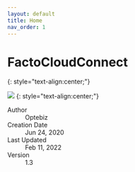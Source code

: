```yaml
---
layout: default
title: Home
nav_order: 1
---
```

# **FactoCloudConnect**
{: style="text-align:center;"}

![](../../assets/images/optebiz-logo.png)
{: style="text-align:center;"}
<dl>
  <dt>Author</dt>
  <dd>Optebiz</dd>
  <dt>Creation Date</dt>
  <dd>Jun 24, 2020</dd>
  <dt>Last Updated</dt>
  <dd>Feb 11, 2022</dd>
  <dt>Version</dt>
  <dd>1.3</dd>
</dl>
